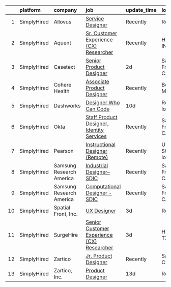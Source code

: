 

|    | platform    | company                  | job                                                                                                                                                        | update_time   | location                  |
|---:|:------------|:-------------------------|:-----------------------------------------------------------------------------------------------------------------------------------------------------------|:--------------|:--------------------------|
|  1 | SimplyHired | Allovus                  | [Service Designer](https://www.simplyhired.com/job/xmGDtMrq2eGV6kJz-CuEnAQ3aNGWRAH6QYpWu34Yt6mp-gUuvqLwfg?q=generative+designer)                           | Recently      | Remote                    |
|  2 | SimplyHired | Aquent                   | [Sr. Customer Experience (CX) Researcher](https://www.simplyhired.com/job/NV6tXqGFxAcRlx7pKSUJVJSunxMPwZzXpSNDid-_ZUu2_NIQDRNtbA?q=generative+designer)    | Recently      | Houston, IN               |
|  3 | SimplyHired | Casetext                 | [Senior Product Designer](https://www.simplyhired.com/job/pTj1tXHh9keD4QjfvTPDXXhYLkerTrDFVgiSqWyx7ASacycebKJyug?q=generative+designer)                    | 2d            | San Francisco, CA         |
|  4 | SimplyHired | Cohere Health            | [Associate Product Designer](https://www.simplyhired.com/job/_ZG_UeFiZy1jioBWGZnMJMKJrLNcDtOUz2V8nMUtUc2JsqWlV2MM9Q?q=generative+designer)                 | Recently      | Boston, MA                |
|  5 | SimplyHired | Dashworks                | [Designer Who Can Code](https://www.simplyhired.com/job/AV_TnrfNe-ywQ7MYZWptEFlC0njhqby2Q9NSd_Y5ufaesZ017uT4NQ?q=generative+designer)                      | 10d           | Remote +1 location        |
|  6 | SimplyHired | Okta                     | [Staff Product Designer, Identity Services](https://www.simplyhired.com/job/Jwg11wsdhEp0qlVAQi6bpUWdOPawreFjpQ7BV-uxHOP_M4F0ejCG-A?q=generative+designer)  | Recently      | San Francisco, CA         |
|  7 | SimplyHired | Pearson                  | [Instructional Designer (Remote)](https://www.simplyhired.com/job/MFNiyjPfXa8DIrY3nfwHgRk0a9HyD9_7Hf4SJhfEkGY4NHJ2Of7ocQ?q=generative+designer)            | Recently      | United States +1 location |
|  8 | SimplyHired | Samsung Research America | [Industrial Designer– SDIC](https://www.simplyhired.com/job/ZY9f-MfZTJLDwWO75dQVxCJRIy1EUkwLWsN06BTBfzBJaBmRdnDRFw?q=generative+designer)                  | Recently      | San Francisco, CA         |
|  9 | SimplyHired | Samsung Research America | [Computational Designer - SDIC](https://www.simplyhired.com/job/Ltc5HmOrKHPlearvWy7dymVcqO5S4NyWMN7Aa9BGaiOiJVxdANy1rA?q=generative+designer)              | Recently      | San Francisco, CA         |
| 10 | SimplyHired | Spatial Front, Inc.      | [UX Designer](https://www.simplyhired.com/job/2BBqpg8bBZpYCkIrxyURbDxO3huyMcnSQh0JQTvp2V1e77DX7aX8HQ?q=generative+designer)                                | 3d            | Remote                    |
| 11 | SimplyHired | SurgeHire                | [Senior Customer Experience (CX) Researcher](https://www.simplyhired.com/job/quUUfLPP2hm2r5IIS-UnVnuQ-AUQ9T7dVzzRBcC1yU1ZEoDEPh7puw?q=generative+designer) | 3d            | Houston, TX               |
| 12 | SimplyHired | Zartico                  | [Jr. Product Designer](https://www.simplyhired.com/job/nmMctxanMZHASwHPAKbEf_z0drYGRsWEo6gpCA-NYuoi-XzTB8SGfg?q=generative+designer)                       | Recently      | Salt Lake City, UT        |
| 13 | SimplyHired | Zartico, Inc.            | [Product Designer](https://www.simplyhired.com/job/5B-wy9egwpbkc7SZRH1vZS_C0IVpEFP3vQw-sYn_KPAIaBxbnG6gAg?q=generative+designer)                           | 13d           | Remote                    |